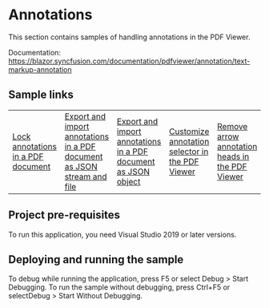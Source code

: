 # Annotations
This section contains samples of handling annotations in the PDF Viewer.

Documentation: https://blazor.syncfusion.com/documentation/pdfviewer/annotation/text-markup-annotation

## Sample links
<table> 
 <tr>
  <td><a href="Annotations/FAQs/Lock annotations">Lock annotations in a PDF document</a></td>
  <td><a href="Annotations/Import-Export/Annotations as JSON stream and file">Export and import annotations in a PDF document as JSON stream and file</a></td>
  <td><a href="Annotations/Import-Export/Annotations as JSON object">Export and import annotations in a PDF document as JSON object</a></td>
  <td><a href="Annotations/Selector/Customize annotation selector">Customize annotation selector in the PDF Viewer</a></td>
  <td><a href="Annotations/Shapes/Remove arrow annotation heads">Remove arrow annotation heads in the PDF Viewer</a></td>
  <td><a href="Annotations/Stamp/Add a custom stamp">Add a custom stamp in the PDF viewer</a></td>
  <td><a href="Annotations/Text Markup/Customize highlight annotation">Customize highlight annotation in a PDF document</a></td>
  <td><a href="Annotations/Comment Panel/Show or hide comment panel">Show or hide comment panel in the PDF Viewer</a></td>
 </tr>                                  
</table>

## Project pre-requisites
To run this application, you need Visual Studio 2019 or later versions.

## Deploying and running the sample
To debug while running the application, press F5 or select Debug > Start Debugging. To run the sample without debugging, press Ctrl+F5 or selectDebug > Start Without Debugging.